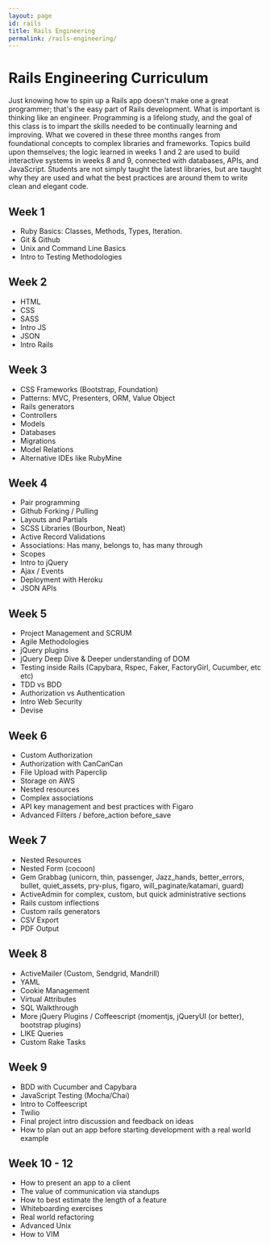 ```yaml
---
layout: page
id: rails
title: Rails Engineering
permalink: /rails-engineering/
---
```



# Rails Engineering Curriculum

Just knowing how to spin up a Rails app doesn't make one a great programmer; that's the easy part of Rails development. What is important is thinking like an engineer. Programming is a lifelong study, and the goal of this class is to impart the skills needed to be continually learning and improving. What we covered in these three months ranges from foundational concepts to complex libraries and frameworks. Topics build upon themselves; the logic learned in weeks 1 and 2 are used to build interactive systems in weeks 8 and 9, connected with databases, APIs, and JavaScript. Students are not simply taught the latest libraries, but are taught why they are used and what the best practices are around them to write clean and elegant code.



## Week 1

* Ruby Basics: Classes, Methods, Types, Iteration.
* Git & Github
* Unix and Command Line Basics
* Intro to Testing Methodologies

## Week 2

* HTML
* CSS
* SASS
* Intro JS
* JSON
* Intro Rails


## Week 3

* CSS Frameworks (Bootstrap, Foundation)
* Patterns: MVC, Presenters, ORM, Value Object
* Rails generators
* Controllers
* Models
* Databases
* Migrations
* Model Relations
* Alternative IDEs like RubyMine

## Week 4

* Pair programming
* Github Forking / Pulling
* Layouts and Partials
* SCSS Libraries (Bourbon, Neat)
* Active Record Validations
* Associations: Has many, belongs to, has many through
* Scopes
* Intro to jQuery
* Ajax / Events
* Deployment with Heroku
* JSON APIs


## Week 5

* Project Management and SCRUM
* Agile Methodologies
* jQuery plugins
* jQuery Deep Dive & Deeper understanding of DOM
* Testing inside Rails (Capybara, Rspec, Faker, FactoryGirl, Cucumber, etc etc)
* TDD vs BDD
*  Authorization vs Authentication
* Intro Web Security
* Devise


## Week 6

* Custom Authorization
* Authorization with CanCanCan
* File Upload with Paperclip
* Storage on AWS
* Nested resources
* Complex associations
* API key management and best practices with Figaro
* Advanced Filters / before\_action before\_save

## Week 7

* Nested Resources
* Nested Form (cocoon)
* Gem Grabbag (unicorn, thin, passenger, Jazz\_hands, better\_errors, bullet, quiet_assets, pry-plus, figaro, will\_paginate/katamari, guard)
* ActiveAdmin for complex, custom, but quick administrative sections
* Rails custom inflections
* Custom rails generators
* CSV Export
* PDF Output

## Week 8

* ActiveMailer (Custom, Sendgrid, Mandrill)
* YAML
* Cookie Management
* Virtual Attributes
* SQL Walkthrough
* More jQuery Plugins / Coffeescript (momentjs, jQueryUI (or better), bootstrap plugins)
* LIKE Queries
* Custom Rake Tasks


## Week 9

* BDD with Cucumber and Capybara
* JavaScript Testing (Mocha/Chai)
* Intro to Coffeescript
* Twilio
* Final project intro discussion and feedback on ideas
* How to plan out an app before starting development with a real world example

## Week 10 - 12
* How to present an app to a client
* The value of communication via standups
* How to best estimate the length of a feature
* Whiteboarding exercises
* Real world refactoring
* Advanced Unix
* How to VIM